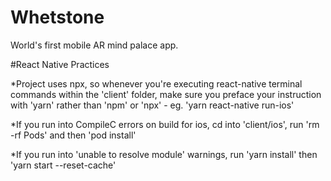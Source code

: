 # Whetstone
World's first mobile AR mind palace app.

#React Native Practices

*Project uses npx, so whenever you're executing react-native terminal commands within the 'client' folder, make sure you preface your instruction with 'yarn' rather than 'npm' or 'npx' - eg. 'yarn react-native run-ios'

*If you run into CompileC errors on build for ios, cd into 'client/ios', run 'rm -rf Pods' and then 'pod install'

*If you run into 'unable to resolve module' warnings, run 'yarn install' then 'yarn start --reset-cache'